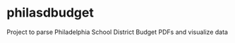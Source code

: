 philasdbudget
=============

Project to parse Philadelphia School District Budget PDFs and visualize data